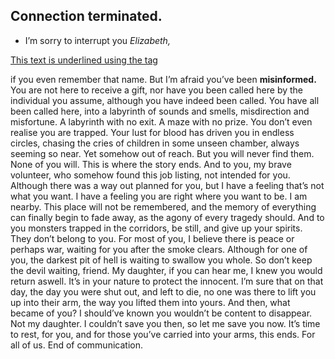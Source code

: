 ## Connection terminated.
* I’m sorry to interrupt you
*Elizabeth,*

<ins>This text is underlined using the tag</ins>

if you even remember that name. But I’m afraid you’ve been
**misinformed.**
You are not here to receive a gift, nor have you been called here by the individual you assume, although you have indeed been called. You have all been called here, into a labyrinth of sounds and smells, misdirection and misfortune. A labyrinth with no exit. A maze with no prize. You don’t even realise you are trapped. Your lust for blood has driven you in endless circles, chasing the cries of children in some unseen chamber, always seeming so near. Yet somehow out of reach. But you will never find them. None of you will. This is where the story ends. And to you, my brave volunteer, who somehow found this job listing, not intended for you. Although there was a way out planned for you, but I have a feeling that’s not what you want. I have a feeling you are right where you want to be. I am nearby. This place will not be remembered, and the memory of everything can finally begin to fade away, as the agony of every tragedy should. And to you monsters trapped in the corridors, be still, and give up your spirits. They don’t belong to you. For most of you, I believe there is peace or perhaps war, waiting for you after the smoke clears. Although for one of you, the darkest pit of hell is waiting to swallow you whole. So don’t keep the devil waiting, friend. My daughter, if you can hear me, I knew you would return aswell. It’s in your nature to protect the innocent. I’m sure that on that day, the day you were shut out, and left to die, no one was there to lift you up into their arm, the way you lifted them into yours. And then, what became of you? I should’ve known you wouldn’t be content to disappear. Not my daughter. I couldn’t save you then, so let me save you now. It’s time to rest, for you, and for those you’ve carried into your arms, this ends. For all of us. End of communication.
